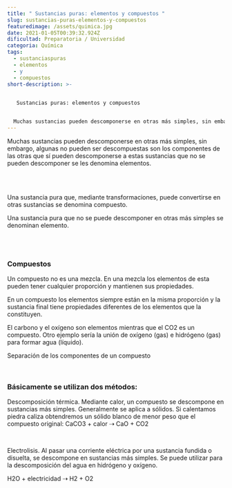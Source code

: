 ```yaml
---
title: " Sustancias puras: elementos y compuestos "
slug: sustancias-puras-elementos-y-compuestos
featuredimage: /assets/quimica.jpg
date: 2021-01-05T00:39:32.924Z
dificultad: Preparatoria / Universidad
categoria: Química
tags:
  - sustanciaspuras
  - elementos
  - y
  - compuestos
short-description: >-
  

   Sustancias puras: elementos y compuestos 


  Muchas sustancias pueden descomponerse en otras más simples, sin embargo, algunas no pueden ser descompuestas son los componentes
---
```

Muchas sustancias pueden descomponerse en otras más simples, sin embargo, algunas no pueden ser descompuestas son los componentes de las otras que sí pueden descomponerse a estas sustancias que no se pueden descomponer se les denomina elementos.

</br></br>

Una sustancia pura que, mediante transformaciones, puede convertirse en otras sustancias se denomina compuesto.

Una sustancia pura que no se puede descomponer en otras más simples se denominan elemento.

</br></br>

### Compuestos

Un compuesto no es una mezcla. En una mezcla los elementos de esta pueden tener cualquier proporción y mantienen sus propiedades.

En un compuesto los elementos siempre están en la misma proporción y la sustancia final tiene propiedades diferentes de los elementos que la constituyen.

El carbono y el oxígeno son elementos mientras que el CO2 es un compuesto. Otro ejemplo sería la unión de oxígeno (gas) e hidrógeno (gas) para formar agua (líquido).

Separación de los componentes de un compuesto

</br>

### Básicamente se utilizan dos métodos:

Descomposición térmica. Mediante calor, un compuesto se descompone en sustancias más simples. Generalmente se aplica a sólidos. Si calentamos piedra caliza obtendremos un sólido blanco de menor peso que el compuesto original: CaCO3 + calor ⇢ CaO + CO2

</br>

Electrolisis. Al pasar una corriente eléctrica por una sustancia fundida o disuelta, se descompone en sustancias más simples. Se puede utilizar para la descomposición del agua en hidrógeno y oxígeno.

H2O + electricidad ⇢ H2 + O2